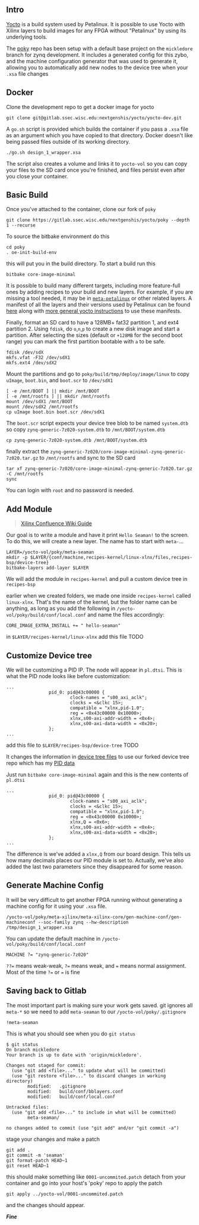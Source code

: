 ## Intro

[Yocto](https://www.yoctoproject.org) is a build system used by Petalinux. It is possible to use Yocto with Xilinx layers to build images for any FPGA without "Petalinux" by using its underlying tools.

The [poky](https://gitlab.ssec.wisc.edu/nextgenshis/yocto/poky) repo has been setup with a default base project on the `mickledore` branch for zynq development. It includes a generated config for this zybo, and the machine configuration generator that was used to generate it, allowing you to automatically add new nodes to the device tree when your `.xsa` file changes

## Docker

Clone the development repo to get a docker image for yocto

```shell
git clone git@gitlab.ssec.wisc.edu:nextgenshis/yocto/yocto-dev.git
```
A `go.sh` script is provided which builds the container if you pass a `.xsa` file as an argument which you have copied to that directory. Docker doesn't like being passed files outside of its working directory.

```shell
./go.sh design_1_wrapper.xsa
```
The script also creates a volume and links it to `yocto-vol` so you can copy your files to the SD card once you're finished, and files persist even after you close your container.

## Basic Build

Once you've attached to the container, clone our fork of `poky`
```shell
git clone https://gitlab.ssec.wisc.edu/nextgenshis/yocto/poky --depth 1 --recurse
```
To source the bitbake environment do this
```shell
cd poky
. oe-init-build-env
```
this will put you in the build directory. To start a build run this
```shell
bitbake core-image-minimal
```
It is possible to build many different targets, including more feature-full ones by adding recipes to your build and new layers. For example, if you are missing a tool needed, it may be in [`meta-petalinux`](https://github.com/Xilinx/meta-petalinux/tree/rel-v2023.1) or other related layers. A manifest of all the layers and their versions used by Petalinux can be found [here](https://github.com/Xilinx/yocto-manifests/tree/rel-v2023.1) along with [more general yocto instructions](https://xilinx-wiki.atlassian.net/wiki/spaces/A/pages/18841862/Install+and+Build+with+Xilinx+Yocto) to use these manifests.

Finally, format an SD card to have a 128MB+ fat32 partition 1, and ext4 partition 2. Using `fdisk`, do `o`,`n`,`p` to create a new disk image and start a partition. After selecting the sizes (default or `+128MB` for the second boot range) you can mark the first partition bootable with `a` to be safe.
```shell
fdisk /dev/sdX
mkfs.vfat -F32 /dev/sdX1
mkfs.ext4 /dev/sdX2
```
Mount the partitions and go to `poky/build/tmp/deploy/image/linux` to copy `uImage`, `boot.bin`, and `boot.scr` to `/dev/sdX1`
```shell
[ -e /mnt/BOOT ] || mkdir /mnt/BOOT
[ -e /mnt/rootfs ] || mkdir /mnt/rootfs
mount /dev/sdX1 /mnt/BOOT
mount /dev/sdX2 /mnt/rootfs
cp uImage boot.bin boot.scr /dev/sdX1
```
The `boot.scr` script expects your device tree blob to be named `system.dtb` so copy `zynq-generic-7z020-system.dtb` to `/mnt/BOOT/system.dtb`

```shell
cp zynq-generic-7z020-system.dtb /mnt/BOOT/system.dtb
```

finally extract the `zynq-generic-7z020/core-image-minimal-zynq-generic-7z020.tar.gz` to `/mnt/rootfs` and sync to the SD card

```shell
tar xf zynq-generic-7z020/core-image-minimal-zynq-generic-7z020.tar.gz -C /mnt/rootfs
sync
```
You can login with `root` and no password is needed.

## Add Module

> [Xilinx Confluence Wiki Guide](https://xilinx-wiki.atlassian.net/wiki/spaces/A/pages/57836605/Creating+a+Custom+Yocto+Layer)

Our goal is to write a module and have it print `Hello Seaman!` to the screen. To do this, we will create a new layer. The name has to start with `meta-`...
```shell
LAYER=/yocto-vol/poky/meta-seaman
mkdir -p $LAYER/{conf/machine,recipes-kernel/linux-xlnx/files,recipes-bsp/device-tree}
bitbake-layers add-layer $LAYER
```
We will add the module in `recipes-kernel` and pull a custom device tree in `recipes-bsp`

earlier when we created folders, we made one inside `recipes-kernel` called `linux-xlnx`. That's the name of the kernel, but the folder name can be anything, as long as you add the following in `/yocto-vol/poky/build/conf/local.conf` and name the files accordingly:
```
CORE_IMAGE_EXTRA_INSTALL += " hello-seaman"
```
in `$LAYER/recipes-kernel/linux-xlnx` add this file TODO

## Customize Device tree

We will be customizing a PID IP. The node will appear in `pl.dtsi`. This is what the PID node looks like before customization:

```
...
                pid_0: pid@43c00000 {
                        clock-names = "s00_axi_aclk";
                        clocks = <&clkc 15>;
                        compatible = "xlnx,pid-1.0";
                        reg = <0x43c00000 0x10000>;
                        xlnx,s00-axi-addr-width = <0x4>;
                        xlnx,s00-axi-data-width = <0x20>;
                };
...
```

add this file to `$LAYER/recipes-bsp/device-tree` TODO

It changes the information in [device tree files](https://gitlab.ssec.wisc.edu/nextgenshis/yocto/meta-xilinx-tools/-/tree/mickledore/recipes-bsp/device-tree) to use our forked device tree repo which has my [PID data](https://gitlab.ssec.wisc.edu/nextgenshis/yocto/device-tree/-/tree/6ed5fea3be41365d099e54058c711c2bbeba099c/pid/data)

Just run `bitbake core-image-minimal` again and this is the new contents of `pl.dtsi`
```
...
                pid_0: pid@43c00000 {
                        clock-names = "s00_axi_aclk";
                        clocks = <&clkc 15>;
                        compatible = "xlnx,pid-1.0";
                        reg = <0x43c00000 0x10000>;
                        xlnx,Q = <0x6>;
                        xlnx,s00-axi-addr-width = <0x4>;
                        xlnx,s00-axi-data-width = <0x20>;
                };
...
```
The difference is we've added a `xlnx,Q` from our board design. This tells us how many decimals places our PID module is set to. Actually, we've also added the last two parameters since they disappeared for some reason.

## Generate Machine Config

It will be very difficult to get another FPGA running without generating a machine config for it using your `.xsa` file.

```shell
/yocto-vol/poky/meta-xilinx/meta-xilinx-core/gen-machine-conf/gen-machineconf --soc-family zynq --hw-description /tmp/design_1_wrapper.xsa
```
You can update the default machine in `/yocto-vol/poky/build/conf/local.conf`
```
MACHINE ?= "zynq-generic-7z020"
```
`??=` means weak-weak, `?=` means weak, and `=` means normal assignment. Most of the time `?=` or `=` is fine


## Saving back to Gitlab

The most important part is making sure your work gets saved. git ignores all `meta-*` so we need to add `meta-seaman` to our `/yocto-vol/poky/.gitignore`
```
!meta-seaman
```
This is what you should see when you do `git status`
```shell
$ git status
On branch mickledore
Your branch is up to date with 'origin/mickledore'.

Changes not staged for commit:
  (use "git add <file>..." to update what will be committed)
  (use "git restore <file>..." to discard changes in working directory)
        modified:   .gitignore
        modified:   build/conf/bblayers.conf
        modified:   build/conf/local.conf

Untracked files:
  (use "git add <file>..." to include in what will be committed)
        meta-seaman/

no changes added to commit (use "git add" and/or "git commit -a")
```
stage your changes and make a patch
```shell
git add .
git commit -m 'seaman'
git format-patch HEAD~1
git reset HEAD~1
```
this should make something like `0001-uncommited.patch`
detach from your container and go into your host's 'poky' repo to apply the patch
```shell
git apply ../yocto-vol/0001-uncommited.patch
```
and the changes should appear.

***Fine***